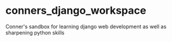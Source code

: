 # conners_django_workspace
Conner's sandbox for learning django web development as well as sharpening python skills
